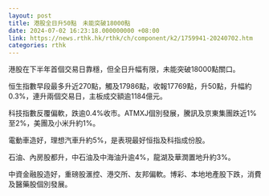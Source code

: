 ```yaml
---
layout: post
title: 港股全日升50點　未能突破18000點
date: 2024-07-02 16:23:18.000000000 +08:00
link: https://news.rthk.hk/rthk/ch/component/k2/1759941-20240702.htm
categories: rthk
---
```


港股在下半年首個交易日靠穩，但全日升幅有限，未能突破18000點關口。

恒生指數早段最多升近270點，觸及17986點，收報17769點，升50點，升幅約0.3%，連升兩個交易日，主板成交額逾1184億元。

科技指數反覆偏軟，跌逾0.4%收市。ATMXJ個別發展，騰訊及京東集團跌近1%至2%，美團及小米升約1%。

電動車造好，理想汽車升約5%，是表現最好恒指及科指成份股。

石油、內房股都升，中石油及中海油升逾4%，龍湖及華潤置地升約3%。

中資金融股造好，重磅股滙控、港交所、友邦偏軟。博彩、本地地產股下跌，消費及醫藥股個別發展。
